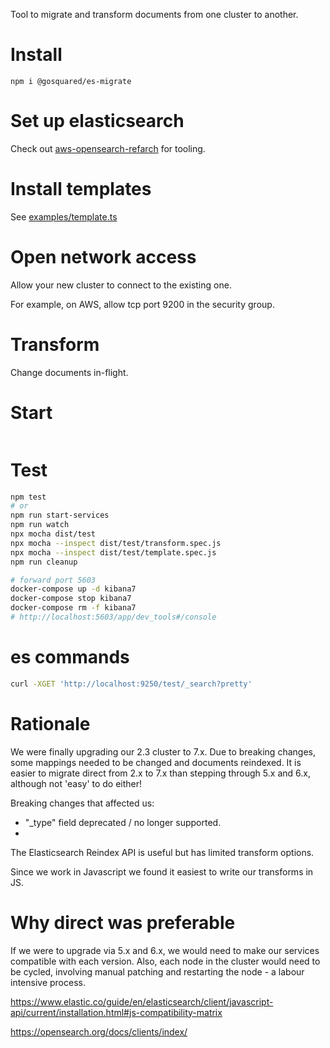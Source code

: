 Tool to migrate and transform documents from one cluster to another.

# Install
    npm i @gosquared/es-migrate

# Set up elasticsearch
Check out [aws-opensearch-refarch](https://github.com/gosquared/aws-opensearch-refarch) for tooling.
# Install templates
See [examples/template.ts](https://github.com/gosquared/es-migrate/blob/main/examples/template.ts)
# Open network access
Allow your new cluster to connect to the existing one.

For example, on AWS, allow tcp port 9200 in the security group.
# Transform
Change documents in-flight.

# Start
```bash

```


# Test

```bash
npm test
# or
npm run start-services
npm run watch
npx mocha dist/test
npx mocha --inspect dist/test/transform.spec.js
npx mocha --inspect dist/test/template.spec.js
npm run cleanup
```

```bash
# forward port 5603
docker-compose up -d kibana7
docker-compose stop kibana7
docker-compose rm -f kibana7
# http://localhost:5603/app/dev_tools#/console
```

# es commands
```bash
curl -XGET 'http://localhost:9250/test/_search?pretty'
```

# Rationale
We were finally upgrading our 2.3 cluster to 7.x. Due to breaking changes, some mappings needed to be changed and documents reindexed. It is easier to migrate direct from 2.x to 7.x than stepping through 5.x and 6.x, although not 'easy' to do either!

Breaking changes that affected us:

* "_type" field deprecated / no longer supported.
*

The Elasticsearch Reindex API is useful but has limited transform options.

Since we work in Javascript we found it easiest to write our transforms in JS.

# Why direct was preferable
If we were to upgrade via 5.x and 6.x, we would need to make our services compatible with each version. Also, each node in the cluster would need to be cycled, involving manual patching and restarting the node - a labour intensive process.


https://www.elastic.co/guide/en/elasticsearch/client/javascript-api/current/installation.html#js-compatibility-matrix

https://opensearch.org/docs/clients/index/
